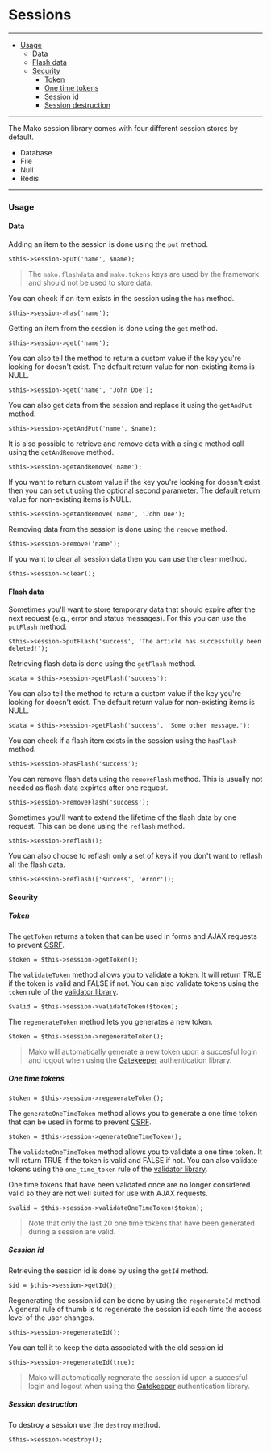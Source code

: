 # Sessions

--------------------------------------------------------

* [Usage](#usage)
	- [Data](#usage:data)
	- [Flash data](#usage:flash_data)
	- [Security](#usage:security)
		- [Token](#usage:security:token)
		- [One time tokens](#usage:security:one_time_tokens)
		- [Session id](#usage:security:session_id)
		- [Session destruction](#usage:security:session_destruction)

--------------------------------------------------------

The Mako session library comes with four different session stores by default.

* Database
* File
* Null
* Redis

--------------------------------------------------------

<a id="usage"></a>

### Usage

<a id="usage:data"></a>

#### Data

Adding an item to the session is done using the ```put``` method.

	$this->session->put('name', $name);

> The ```mako.flashdata``` and ```mako.tokens``` keys are used by the framework and should not be used to store data.

You can check if an item exists in the session using the ```has``` method.

	$this->session->has('name');

Getting an item from the session is done using the ```get``` method.

	$this->session->get('name');

You can also tell the method to return a custom value if the key you're looking for doesn't exist. The default return value for non-existing items is NULL.

	$this->session->get('name', 'John Doe');

You can also get data from the session and replace it using the ```getAndPut``` method.

	$this->session->getAndPut('name', $name);

It is also possible to retrieve and remove data with a single method call using the ```getAndRemove``` method.

	$this->session->getAndRemove('name');

If you want to return custom value if the key you're looking for doesn't exist then you can set ut using the optional second parameter. The default return value for non-existing items is NULL.

	$this->session->getAndRemove('name', 'John Doe');

Removing data from the session is done using the ```remove``` method.

	$this->session->remove('name');

If you want to clear all session data then you can use the ```clear``` method.

	$this->session->clear();

<a id="usage:flash_data"></a>

#### Flash data

Sometimes you'll want to store temporary data that should expire after the next request (e.g., error and status messages). For this you can use the ```putFlash``` method.

	$this->session->putFlash('success', 'The article has successfully been deleted!');

Retrieving flash data is done using the ```getFlash``` method.

	$data = $this->session->getFlash('success');

You can also tell the method to return a custom value if the key you're looking for doesn't exist. The default return value for non-existing items is NULL.

	$data = $this->session->getFlash('success', 'Some other message.');

You can check if a flash item exists in the session using the ```hasFlash``` method.

	$this->session->hasFlash('success');

You can remove flash data using the ```removeFlash``` method. This is usually not needed as flash data expirtes after one request.

	$this->session->removeFlash('success');

Sometimes you'll want to extend the lifetime of the flash data by one request. This can be done using the ```reflash``` method.

	$this->session->reflash();

You can also choose to reflash only a set of keys if you don't want to reflash all the flash data.

	$this->session->reflash(['success', 'error']);

<a id="usage:security"></a>

#### Security

<a id="usage:security:token"></a>

##### Token

The ```getToken``` returns a token that can be used in forms and AJAX requests to prevent [CSRF](http://en.wikipedia.org/wiki/Cross-site_request_forgery).

	$token = $this->session->getToken();

The ```validateToken``` method allows you to validate a token. It will return TRUE if the token is valid and FALSE if not. You can also validate tokens using the ```token``` rule of the [validator library](:base_url:/docs/:version:/learn-more:validation).

	$valid = $this->session->validateToken($token);

The ```regenerateToken``` method lets you generates a new token.

	$token = $this->session->regenerateToken();

> Mako will automatically generate a new token upon a succesful login and logout when using the [Gatekeeper](:base_url:/docs/:version:/security:authentication) authentication library.

<a id="usage:security:one_time_tokens"></a>

##### One time tokens

	$token = $this->session->regenerateToken();

The ```generateOneTimeToken``` method allows you to generate a one time token that can be used in forms to prevent [CSRF](http://en.wikipedia.org/wiki/Cross-site_request_forgery).

	$token = $this->session->generateOneTimeToken();

The ```validateOneTimeToken``` method allows you to validate a one time token. It will return TRUE if the token is valid and FALSE if not. You can also validate tokens using the ```one_time_token``` rule of the [validator library](:base_url:/docs/:version:/learn-more:validation).

One time tokens that have been validated once are no longer considered valid so they are not well suited for use with AJAX requests.

	$valid = $this->session->validateOneTimeToken($token);

> Note that only the last 20 one time tokens that have been generated during a session are valid.

<a id="usage:security:session_id"></a>

##### Session id

Retrieving the session id is done by using the ```getId``` method.

	$id = $this->session->getId();

Regenerating the session id can be done by using the ```regenerateId``` method. A general rule of thumb is to regenerate the session id each time the access level of the user changes.

	$this->session->regenerateId();

You can tell it to keep the data associated with the old session id

	$this->session->regenerateId(true);

> Mako will automatically regnerate the session id upon a succesful login and logout when using the [Gatekeeper](:base_url:/docs/:version:/security:authentication) authentication library.

<a id="usage:security:session_destruction"></a>

##### Session destruction

To destroy a session use the ```destroy``` method.

	$this->session->destroy();